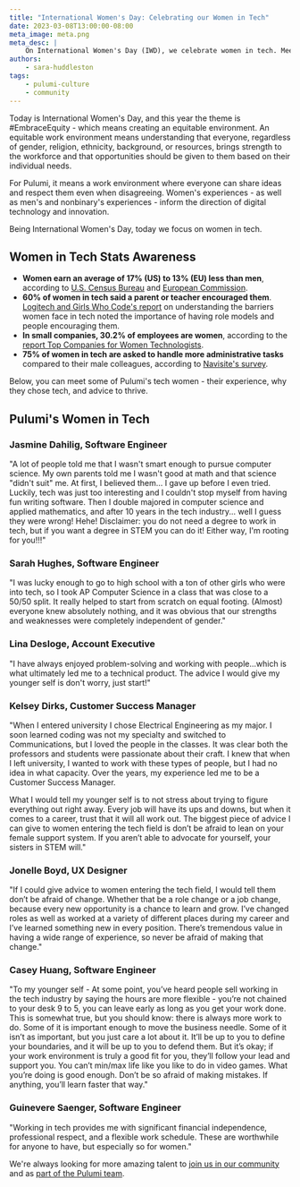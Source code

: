 ```yaml
---
title: "International Women's Day: Celebrating our Women in Tech"
date: 2023-03-08T13:00:00-08:00
meta_image: meta.png
meta_desc: |
    On International Women's Day (IWD), we celebrate women in tech. Meet some of Pulumi's tech women - their experience, why they chose tech, and advice to thrive.
authors:
    - sara-huddleston
tags:
    - pulumi-culture
    - community
---
```


Today is International Women's Day, and this year the theme is #EmbraceEquity - which means creating an equitable environment. An equitable work environment means understanding that everyone, regardless of gender, religion, ethnicity, background, or resources, brings strength to the workforce and that opportunities should be given to them based on their individual needs.

For Pulumi, it means a work environment where everyone can share ideas and respect them even when disagreeing. Women's experiences - as well as men's and nonbinary's experiences - inform the direction of digital technology and innovation.

Being International Women's Day, today we focus on women in tech.

## Women in Tech Stats Awareness

* **Women earn an average of 17% (US) to 13% (EU) less than men**, according to [U.S. Census Bureau](https://www.gao.gov/products/gao-23-106041) and [European Commission](https://commission.europa.eu/strategy-and-policy/policies/justice-and-fundamental-rights/gender-equality/equal-pay/gender-pay-gap-situation-eu_en).
* **60% of women in tech said a parent or teacher encouraged them**. [Logitech and Girls Who Code's report](https://www.logitech.com/en-us/mx/women-who-master.html#read-the-report) on understanding the barriers women face in tech noted the importance of having role models and people encouraging them.
* **In small companies, 30.2% of employees are women**, according to the [report Top Companies for Women Technologists](https://anitab.org/research-and-impact/top-companies/2020-results/).
* **75% of women in tech are asked to handle more administrative tasks** compared to their male colleagues, according to [Navisite's survey](https://www.navisite.com/wp-content/uploads/2022/04/Gender-Divide-in-Tech-Infographic.pdf).

Below, you can meet some of Pulumi's tech women - their experience, why they chose tech, and advice to thrive.

## Pulumi's Women in Tech

### Jasmine Dahilig, Software Engineer

"A lot of people told me that I wasn't smart enough to pursue computer science. My own parents told me I wasn't good at math and that science "didn't suit" me. At first, I believed them... I gave up before I even tried. Luckily, tech was just too interesting and I couldn't stop myself from having fun writing software. Then I double majored in computer science and applied mathematics, and after 10 years in the tech industry... well I guess they were wrong! Hehe! Disclaimer: you do not need a degree to work in tech, but if you want a degree in STEM you can do it! Either way, I'm rooting for you!!!"

### Sarah Hughes, Software Engineer

"I was lucky enough to go to high school with a ton of other girls who were into tech, so I took AP Computer Science in a class that was close to a 50/50 split. It really helped to start from scratch on equal footing. (Almost) everyone knew absolutely nothing, and it was obvious that our strengths and weaknesses were completely independent of gender."

### Lina Desloge, Account Executive

"I have always enjoyed problem-solving and working with people...which is what ultimately led me to a technical product. The advice I would give my younger self is don't worry, just start!"

### Kelsey Dirks, Customer Success Manager

"When I entered university I chose Electrical Engineering as my major. I soon learned coding was not my specialty and switched to Communications, but I loved the people in the classes. It was clear both the professors and students were passionate about their craft. I knew that when I left university, I wanted to work with these types of people, but I had no idea in what capacity. Over the years, my experience led me to be a Customer Success Manager.

What I would tell my younger self is to not stress about trying to figure everything out right away. Every job will have its ups and downs, but when it comes to a career, trust that it will all work out. The biggest piece of advice I can give to women entering the tech field is don’t be afraid to lean on your female support system. If you aren’t able to advocate for yourself, your sisters in STEM will."

### Jonelle Boyd, UX Designer

"If I could give advice to women entering the tech field, I would tell them don’t be afraid of change. Whether that be a role change or a job change, because every new opportunity is  a chance to learn and grow. I’ve changed roles as well as worked at a variety of different places during my career and I’ve learned something new in every position. There’s tremendous value in having a wide range of experience, so never be afraid of making that change."

### Casey Huang, Software Engineer

"To my younger self - At some point, you’ve heard people sell working in the tech industry by saying the hours are more flexible - you’re not chained to your desk 9 to 5, you can leave early as long as you get your work done. This is somewhat true, but you should know: there is always more work to do. Some of it is important enough to move the business needle. Some of it isn’t as important, but you just care a lot about it. It’ll be up to you to define your boundaries, and it will be up to you to defend them. But it’s okay; if your work environment is truly a good fit for you, they’ll follow your lead and support you. You can’t min/max life like you like to do in video games. What you’re doing is good enough. Don’t be so afraid of making mistakes. If anything, you’ll learn faster that way."

### Guinevere Saenger, Software Engineer

"Working in tech provides me with significant financial independence, professional respect, and a flexible work schedule. These are worthwhile for anyone to have, but especially so for women."

We're always looking for more amazing talent to [join us in our community](/community) and as [part of the Pulumi team](/careers).
